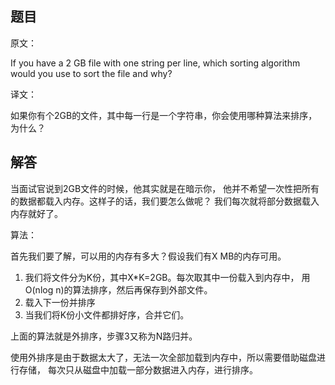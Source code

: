 ## 题目

原文：

If you have a 2 GB file with one string per line, which sorting algorithm would you use to sort the file and why?

译文：

如果你有个2GB的文件，其中每一行是一个字符串，你会使用哪种算法来排序，为什么？

## 解答

当面试官说到2GB文件的时候，他其实就是在暗示你， 他并不希望一次性把所有的数据都载入内存。这样子的话，我们要怎么做呢？ 我们每次就将部分数据载入内存就好了。

算法：

首先我们要了解，可以用的内存有多大？假设我们有X MB的内存可用。

1. 我们将文件分为K份，其中X*K=2GB。每次取其中一份载入到内存中， 用O(nlog n)的算法排序，然后再保存到外部文件。
2. 载入下一份并排序
3. 当我们将K份小文件都排好序，合并它们。

上面的算法就是外排序，步骤3又称为N路归并。

使用外排序是由于数据太大了，无法一次全部加载到内存中，所以需要借助磁盘进行存储， 每次只从磁盘中加载一部分数据进入内存，进行排序。